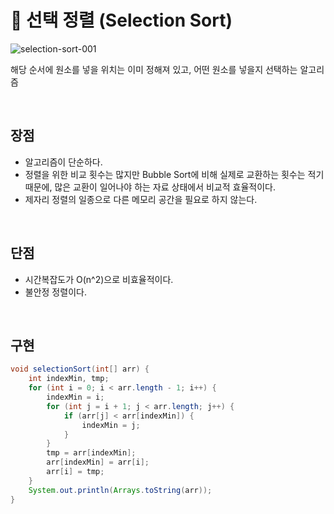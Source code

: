 # 📍 선택 정렬 (Selection Sort)

![selection-sort-001](https://user-images.githubusercontent.com/78673570/187065398-baf0b512-c8f6-4fc2-8e72-a793e6619633.gif)

해당 순서에 원소를 넣을 위치는 이미 정해져 있고, 어떤 원소를 넣을지 선택하는 알고리즘

<br>

## 장점

- 알고리즘이 단순하다.
- 정렬을 위한 비교 횟수는 많지만 Bubble Sort에 비해 실제로 교환하는 횟수는 적기 때문에, 많은 교환이 일어나야 하는 자료 상태에서 비교적 효율적이다.
- 제자리 정렬의 일종으로 다른 메모리 공간을 필요로 하지 않는다.

<br>

## 단점

- 시간복잡도가 O(n^2)으로 비효율적이다.
- 불안정 정렬이다.

<br>

## 구현

```java
void selectionSort(int[] arr) {
    int indexMin, tmp;
    for (int i = 0; i < arr.length - 1; i++) {
        indexMin = i;
        for (int j = i + 1; j < arr.length; j++) {
            if (arr[j] < arr[indexMin]) {
                indexMin = j;
            }
        }
        tmp = arr[indexMin];
        arr[indexMin] = arr[i];
        arr[i] = tmp;
    }
    System.out.println(Arrays.toString(arr));
}
```

